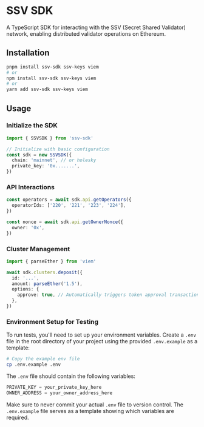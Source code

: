 # SSV SDK

A TypeScript SDK for interacting with the SSV (Secret Shared Validator) network, enabling distributed validator operations on Ethereum.

## Installation

```bash
pnpm install ssv-sdk ssv-keys viem
# or
npm install ssv-sdk ssv-keys viem
# or
yarn add ssv-sdk ssv-keys viem
```

## Usage

### Initialize the SDK

```typescript
import { SSVSDK } from 'ssv-sdk'

// Initialize with basic configuration
const sdk = new SSVSDK({
  chain: 'mainnet', // or holesky
  private_key: '0x.......',
})
```

### API Interactions

```typescript
const operators = await sdk.api.getOperators({
  operatorIds: ['220', '221', '223', '224'],
})

const nonce = await sdk.api.getOwnerNonce({
  owner: '0x',
})
```

### Cluster Management

```typescript
import { parseEther } from 'viem'

await sdk.clusters.deposit({
  id: '...',
  amount: parseEther('1.5'),
  options: {
    approve: true, // Automatically triggers token approval transaction if the allowance is lower than the deposit amount
  },
})
```

### Environment Setup for Testing

To run tests, you'll need to set up your environment variables. Create a `.env` file in the root directory of your project using the provided `.env.example` as a template:

```bash
# Copy the example env file
cp .env.example .env
```

The `.env` file should contain the following variables:

```typescript
PRIVATE_KEY = your_private_key_here
OWNER_ADDRESS = your_owner_address_here
```

Make sure to never commit your actual `.env` file to version control. The `.env.example` file serves as a template showing which variables are required.
